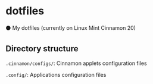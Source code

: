 # dotfiles
⚫ My dotfiles (currently on Linux Mint Cinnamon 20)

## Directory structure
`.cinnamon/configs/`: Cinnamon applets configuration files

`.config/`: Applications configuration files